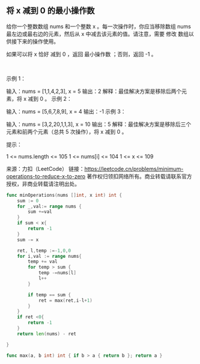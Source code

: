 ## 将 x 减到 0 的最小操作数
给你一个整数数组 nums 和一个整数 x 。每一次操作时，你应当移除数组 nums 最左边或最右边的元素，然后从 x 中减去该元素的值。请注意，需要 修改 数组以供接下来的操作使用。

如果可以将 x 恰好 减到 0 ，返回 最小操作数 ；否则，返回 -1 。

 

示例 1：

输入：nums = [1,1,4,2,3], x = 5
输出：2
解释：最佳解决方案是移除后两个元素，将 x 减到 0 。
示例 2：

输入：nums = [5,6,7,8,9], x = 4
输出：-1
示例 3：

输入：nums = [3,2,20,1,1,3], x = 10
输出：5
解释：最佳解决方案是移除后三个元素和前两个元素（总共 5 次操作），将 x 减到 0 。
 

提示：

1 <= nums.length <= 105
1 <= nums[i] <= 104
1 <= x <= 109

来源：力扣（LeetCode）
链接：https://leetcode.cn/problems/minimum-operations-to-reduce-x-to-zero
著作权归领扣网络所有。商业转载请联系官方授权，非商业转载请注明出处。
```go
func minOperations(nums []int, x int) int {
    sum := 0
    for _,val:= range nums {
        sum +=val
    }
    if sum < x{
        return -1    
    } 
    sum -= x

    ret, l,temp :=-1,0,0
    for i,val := range nums{
        temp += val 
        for temp > sum {
            temp -=nums[l]
            l++
        } 

        if temp == sum {
            ret = max(ret,i-l+1)
        }
    }
    if ret <0{
        return -1
    }
    return len(nums) - ret

}

func max(a, b int) int { if b > a { return b }; return a }

```

